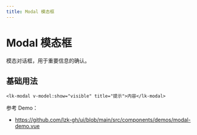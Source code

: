 ```yaml
---
title: Modal 模态框
---
```


# Modal 模态框

模态对话框，用于重要信息的确认。

## 基础用法

```vue
<lk-modal v-model:show="visible" title="提示">内容</lk-modal>
```

参考 Demo：
- https://github.com/lzk-gh/ui/blob/main/src/components/demos/modal-demo.vue
